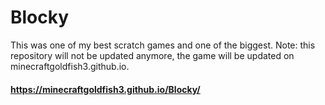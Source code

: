 # Blocky

This was one of my best scratch games and one of the biggest. Note: this repository will not be updated anymore, the game will be updated on minecraftgoldfish3.github.io.

#### https://minecraftgoldfish3.github.io/Blocky/
